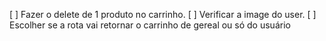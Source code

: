 [ ] Fazer o delete de 1 produto no carrinho.
[ ] Verificar a image do user.
[ ] Escolher se a rota vai retornar o carrinho de gereal ou só do usuário
